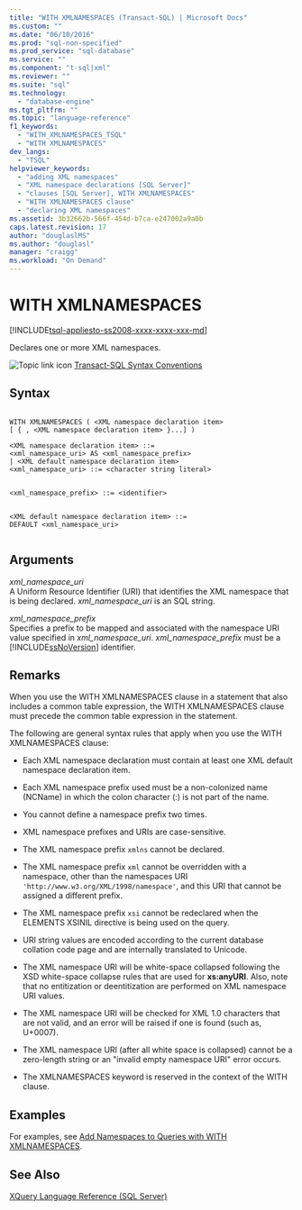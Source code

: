 ```yaml
---
title: "WITH XMLNAMESPACES (Transact-SQL) | Microsoft Docs"
ms.custom: ""
ms.date: "06/10/2016"
ms.prod: "sql-non-specified"
ms.prod_service: "sql-database"
ms.service: ""
ms.component: "t-sql|xml"
ms.reviewer: ""
ms.suite: "sql"
ms.technology: 
  - "database-engine"
ms.tgt_pltfrm: ""
ms.topic: "language-reference"
f1_keywords: 
  - "WITH_XMLNAMESPACES_TSQL"
  - "WITH XMLNAMESPACES"
dev_langs: 
  - "TSQL"
helpviewer_keywords: 
  - "adding XML namespaces"
  - "XML namespace declarations [SQL Server]"
  - "clauses [SQL Server], WITH XMLNAMESPACES"
  - "WITH XMLNAMESPACES clause"
  - "declaring XML namespaces"
ms.assetid: 3b32662b-566f-454d-b7ca-e247002a9a0b
caps.latest.revision: 17
author: "douglaslMS"
ms.author: "douglasl"
manager: "craigg"
ms.workload: "On Demand"
---
```

# WITH XMLNAMESPACES
[!INCLUDE[tsql-appliesto-ss2008-xxxx-xxxx-xxx-md](../../includes/tsql-appliesto-ss2008-xxxx-xxxx-xxx-md.md)]

  Declares one or more XML namespaces.  
  
  
 ![Topic link icon](../../database-engine/configure-windows/media/topic-link.gif "Topic link icon") [Transact-SQL Syntax Conventions](../../t-sql/language-elements/transact-sql-syntax-conventions-transact-sql.md)  
  
## Syntax  
  
```  
  
WITH XMLNAMESPACES ( <XML namespace declaration item>  
[ { , <XML namespace declaration item> }...] )   
  
<XML namespace declaration item> ::=  
<xml_namespace_uri> AS <xml_namespace_prefix>  
| <XML default namespace declaration item>  
<xml_namespace_uri> ::= <character string literal>  
```  
  
```  
  
<xml_namespace_prefix> ::= <identifier>  
```  
  
```  
  
<XML default namespace declaration item> ::=  
DEFAULT <xml_namespace_uri>  
  
```  
  
## Arguments  
 *xml_namespace_uri*  
 A Uniform Resource Identifier (URI) that identifies the XML namespace that is being declared. *xml_namespace_uri* is an SQL string.  
  
 *xml_namespace_prefix*  
 Specifies a prefix to be mapped and associated with the namespace URI value specified in *xml_namespace_uri*. *xml_namespace_prefix* must be a [!INCLUDE[ssNoVersion](../../includes/ssnoversion-md.md)] identifier.  
  
## Remarks  
 When you use the WITH XMLNAMESPACES clause in a statement that also includes a common table expression, the WITH XMLNAMESPACES clause must precede the common table expression in the statement.  
  
 The following are general syntax rules that apply when you use the WITH XMLNAMESPACES clause:  
  
-   Each XML namespace declaration must contain at least one XML default namespace declaration item.  
  
-   Each XML namespace prefix used must be a non-colonized name (NCName) in which the colon character (:) is not part of the name.  
  
-   You cannot define a namespace prefix two times.  
  
-   XML namespace prefixes and URIs are case-sensitive.  
  
-   The XML namespace prefix `xmlns` cannot be declared.  
  
-   The XML namespace prefix `xml` cannot be overridden with a namespace, other than the namespaces URI `'http://www.w3.org/XML/1998/namespace'`, and this URI that cannot be assigned a different prefix.  
  
-   The XML namespace prefix `xsi` cannot be redeclared when the ELEMENTS XSINIL directive is being used on the query.  
  
-   URI string values are encoded according to the current database collation code page and are internally translated to Unicode.  
  
-   The XML namespace URI will be white-space collapsed following the XSD white-space collapse rules that are used for **xs:anyURI**. Also, note that no entitization or deentitization are performed on XML namespace URI values.  
  
-   The XML namespace URI will be checked for XML 1.0 characters that are not valid, and an error will be raised if one is found (such as, U+0007).  
  
-   The XML namespace URI (after all white space is collapsed) cannot be a zero-length string or an "invalid empty namespace URI" error occurs.  
  
-   The XMLNAMESPACES keyword is reserved in the context of the WITH clause.  
  
## Examples  
 For examples, see [Add Namespaces to Queries with WITH XMLNAMESPACES](../../relational-databases/xml/add-namespaces-to-queries-with-with-xmlnamespaces.md).  
  
## See Also  
 [XQuery Language Reference &#40;SQL Server&#41;](../../xquery/xquery-language-reference-sql-server.md)  
  
  
